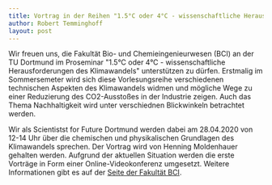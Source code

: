 ```yaml
---
title: Vortrag in der Reihen "1.5°C oder 4°C - wissenschaftliche Herausforderungen des Klimawandels" der Fakultät Bio- und Chemieingenieurwesen (BCI) an der TU Dortmund am 28.04.
author: Robert Temminghoff
layout: post
---
```


Wir freuen uns, die Fakultät Bio- und Chemieingenieurwesen (BCI) an der TU Dortmund im Proseminar "1.5°C oder 4°C - wissenschaftliche Herausforderungen des Klimawandels" unterstützen zu dürfen. Erstmalig im Sommersemeter wird sich diese Vorlesungsreihe verschiedenen technischen Aspekten des Klimawandels widmen und mögliche Wege zu einer Reduzierung des CO2-Ausstoßes in der Industrie zeigen. Auch das Thema Nachhaltigkeit wird unter verschiednen Blickwinkeln betrachtet werden. 

Wir als Scientistst for Future Dortmund werden dabei am 28.04.2020 
von 12-14 Uhr über die chemischen und physikalischen Grundlagen des Klimawandels sprechen. Der Vortrag wird von Henning Moldenhauer gehalten werden. Aufgrund der aktuellen Situation werden die erste Vorträge in Form einer Online-Videokonferenz umgesetzt. Weitere Informationen gibt es auf der [Seite der Fakultät BCI](https://www.bci.tu-dortmund.de/cms/de/Fakultaet/2020/Vortragsreihe-1_5_C-oder-4_C---wissenschaftliche-Herausforderungen-des-Klimawandels/index.html).
